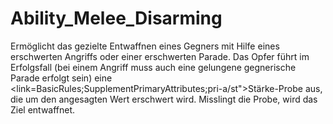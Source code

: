 # Ability_Melee_Disarming

Ermöglicht das gezielte Entwaffnen eines Gegners mit Hilfe eines erschwerten Angriffs oder einer erschwerten Parade. Das Opfer führt im Erfolgsfall (bei einem Angriff muss auch eine gelungene gegnerische Parade erfolgt sein) eine <link=BasicRules;SupplementPrimaryAttributes;pri-a/st">Stärke</link>-Probe aus, die um den angesagten Wert erschwert wird. Misslingt die Probe, wird das Ziel entwaffnet.
